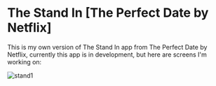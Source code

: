 # The Stand In [The Perfect Date by Netflix]

This is my own version of The Stand In app from The Perfect Date by Netflix, currently this app is in development, but here are screens I'm working on:

![stand1](https://user-images.githubusercontent.com/32302890/56466493-9aa37480-63d8-11e9-9d8f-f3cfe836c2d1.png)